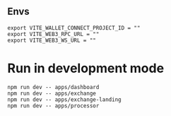 ## Envs
```shell
export VITE_WALLET_CONNECT_PROJECT_ID = ""
export VITE_WEB3_RPC_URL = ""
export VITE_WEB3_WS_URL = ""
```

# Run in development mode
```shell
npm run dev -- apps/dashboard
npm run dev -- apps/exchange
npm run dev -- apps/exchange-landing
npm run dev -- apps/processor
```
